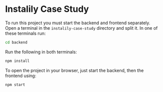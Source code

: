 # Instalily Case Study

To run this project you must start the backend and frontend separately.
Open a terminal in the ```instalily-case-study``` directory and split it. In one of these terminals run:
```bash
cd backend
```
Run the following in both terminals:
```bash
npm install
```

To open the project in your browser, just start the backend, then the frontend using:
```bash
npm start
```